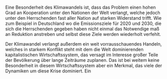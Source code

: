 Eine Besonderheit des Klimawandels ist, dass das Problem einen hohen Grad an Kooperation unter den Nationen der Welt verlangt, welche jedoch unter den Herrschenden fast aller Nation auf starken Widerstand trifft. Wie zum Beispiel in Deutschland wo die Emissionsziele für 2020 und 2030, die sich die Herrschenden gegeben haben nicht einmal das Notwendige maß an Reduktion anstreben und selbst diese Ziele werden wiederholt verfehlt.

Der Klimawandel verlangt außerdem ein weit vorrausschauendes Handeln, welches in starkem Konflikt steht mit dem die Welt dominierenden kapitalistischen Wirtschaftssystem, das versagt im Interesse großer Teile der Bevölkerung über lange Zeiträume zuplanen. Das ist bei weitem keine Besonderheit in diesem Wirtschaftssystem aber ein Merkmal, das viele der Dynamiken um diese Krise dominiert.
Ein